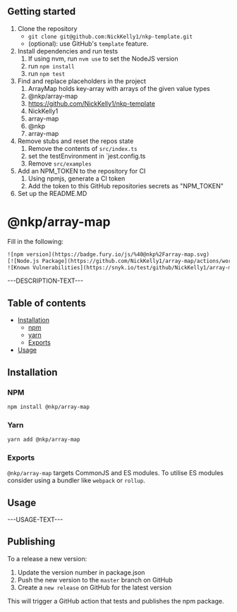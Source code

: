 ## Getting started

1. Clone the repository
    - `git clone git@github.com:NickKelly1/nkp-template.git`
    - (optional): use GitHub's `template` feature.
2. Install dependencies and run tests
    1. If using nvm, run `nvm use` to set the NodeJS version
    2. run `npm install`
    3. run `npm test`
3. Find and replace placeholders in the project
    1. ArrayMap holds key-array with arrays of the given value types
    2. @nkp/array-map
    3. https://github.com/NickKelly1/nkp-template
    4. NickKelly1
    5. array-map
    6. @nkp
    7. array-map
4. Remove stubs and reset the repos state
    1. Remove the contents of `src/index.ts`
    2. set the testEnvironment in `jest.config.ts
    3. Remove `src/examples`
5. Add an NPM_TOKEN to the repository for CI
    1. Using npmjs, generate a CI token
    2. Add the token to this GitHub repositories secrets as "NPM_TOKEN"
6. Set up the README.MD

# @nkp/array-map

Fill in the following:

```txt
![npm version](https://badge.fury.io/js/%40@nkp%2Farray-map.svg)
[![Node.js Package](https://github.com/NickKelly1/array-map/actions/workflows/release.yml/badge.svg)](https://github.com/NickKelly1/array-map/actions/workflows/release.yml)
![Known Vulnerabilities](https://snyk.io/test/github/NickKelly1/array-map/badge.svg)
```

---DESCRIPTION-TEXT---

## Table of contents

- [Installation](#installation)
  - [npm](#npm)
  - [yarn](#yarn)
  - [Exports](#exports)
- [Usage](#usage)

## Installation

### NPM

```sh
npm install @nkp/array-map
```

### Yarn

```sh
yarn add @nkp/array-map
```

### Exports

`@nkp/array-map` targets CommonJS and ES modules. To utilise ES modules consider using a bundler like `webpack` or `rollup`.

## Usage

---USAGE-TEXT---

## Publishing

To a release a new version:

1. Update the version number in package.json
2. Push the new version to the `master` branch on GitHub
3. Create a `new release` on GitHub for the latest version

This will trigger a GitHub action that tests and publishes the npm package.
